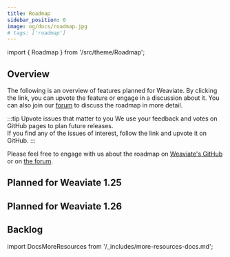 ```yaml
---
title: Roadmap
sidebar_position: 0
image: og/docs/roadmap.jpg
# tags: ['roadmap']
---
```


import { Roadmap } from '/src/theme/Roadmap';

## Overview

The following is an overview of features planned for Weaviate. By clicking the link, you can upvote the feature or engage in a discussion about it. You can also join our [forum](https://forum.weaviate.io/) to discuss the roadmap in more detail.

:::tip Upvote issues that matter to you
We use your feedback and votes on GitHub pages to plan future releases.<br/>
If you find any of the issues of interest, follow the link and upvote <i className="far fa-thumbs-up"></i> it on GitHub.
:::

Please feel free to engage with us about the roadmap on [Weaviate's GitHub](https://github.com/weaviate/weaviate) or on [the forum](https://forum.weaviate.io/).

## Planned for Weaviate 1.25

<Roadmap label="planned-1.25"/>

## Planned for Weaviate 1.26

<Roadmap label="planned-1.26"/>

## Backlog

<Roadmap label="backlog"/>


import DocsMoreResources from '/_includes/more-resources-docs.md';

<DocsMoreResources />
